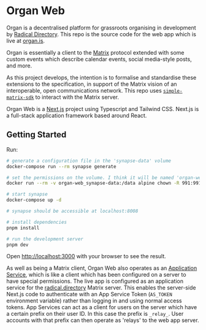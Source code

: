 # Organ Web

Organ is a decentralised platform for grassroots organising in development by [Radical Directory](https://radical.directory). This repo is the source code for the web app which is live at [organ.is](organ.is).

Organ is essentially a client to the [Matrix](https://matrix.org) protocol extended with some custom events which describe calendar events, social media-style posts, and more.

As this project develops, the intention is to formalise and standardise these extensions to the specification, in support of the Matrix vision of an interoperable, open communications network. This repo uses [`simple-matrix-sdk`](https://github.com/meri-leeworthy/simple-matrix-sdk) to interact with the Matrix server.

Organ Web is a [Next.js](https://nextjs.org/) project using Typescript and Tailwind CSS. Next.js is a full-stack application framework based around React.

## Getting Started

Run:

``` sh
# generate a configuration file in the 'synapse-data' volume
docker-compose run --rm synapse generate

# set the permissions on the volume. I think it will be named 'organ-web_synapse-data' but maybe double check with `docker volume ls` if you have issues
docker run --rm -v organ-web_synapse-data:/data alpine chown -R 991:991 /data

# start synapse
docker-compose up -d

# synapse should be accessible at localhost:8008

# install dependencies
pnpm install

# run the development server
pnpm dev
```

Open [http://localhost:3000](http://localhost:3000) with your browser to see the result.

As well as being a Matrix client, Organ Web also operates as an [Application Service](https://spec.matrix.org/v1.9/application-service-api/), which is like a client which has been configured on a server to have special permissions. The live app is configured as an application service for the [radical.directory](https://element.radical.directory) Matrix server. This enables the server-side Next.js code to authenticate with an App Service Token (`AS_TOKEN` environment variable) rather than logging in and using normal access tokens. App Services can act as a client for users on the server which have a certain prefix on their user ID. In this case the prefix is `_relay_`. User accounts with that prefix can then operate as 'relays' to the web app server.
